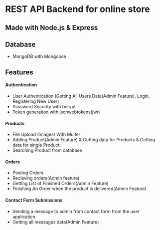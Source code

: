 # REST API Backend for online store

## Made with Node.js & Express

## Database

- MongoDB with Mongoose

## Features

#### Authentication

- User Authentication (Getting All Users Data(Admin Feature), Login, Registering New User)
- Password Security with bcrypt
- Token generation with jsonwebtokens(jwt)

#### Products

- File Upload (Images) With Multer
- Adding Product(Admin Feature) & Getting data for Products & Getting data for single Product
- Searching Product from database

#### Orders

- Posting Orders
- Recieving orders(Admin feature)
- Getting List of Finished Orders(Admin Feature)
- Finishing An Order when the product is delivered(Admin Feature)

#### Contact Form Submissions

- Sending a message to admin from contact form from the user application
- Getting all messages data(Admin Feature)
